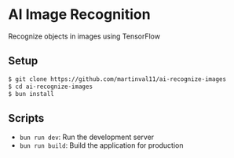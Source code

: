 # AI Image Recognition
Recognize objects in images using TensorFlow

## Setup
```bash
$ git clone https://github.com/martinval11/ai-recognize-images
$ cd ai-recognize-images
$ bun install
```

## Scripts
- `bun run dev`: Run the development server
- `bun run build`: Build the application for production

